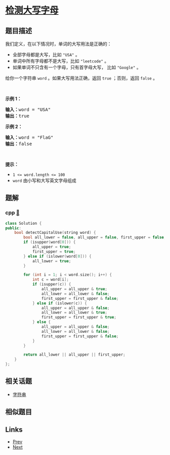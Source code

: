 
# [检测大写字母](https://leetcode-cn.com/problems/detect-capital)

## 题目描述

<p>我们定义，在以下情况时，单词的大写用法是正确的：</p>

<ul>
	<li>全部字母都是大写，比如 <code>"USA"</code> 。</li>
	<li>单词中所有字母都不是大写，比如 <code>"leetcode"</code> 。</li>
	<li>如果单词不只含有一个字母，只有首字母大写，&nbsp;比如&nbsp;<code>"Google"</code> 。</li>
</ul>

<p>给你一个字符串 <code>word</code> 。如果大写用法正确，返回 <code>true</code> ；否则，返回 <code>false</code> 。</p>

<p>&nbsp;</p>

<p><strong>示例 1：</strong></p>

<pre>
<strong>输入：</strong>word = "USA"
<strong>输出：</strong>true
</pre>

<p><strong>示例 2：</strong></p>

<pre>
<strong>输入：</strong>word = "FlaG"
<strong>输出：</strong>false
</pre>

<p>&nbsp;</p>

<p><strong>提示：</strong></p>

<ul>
	<li><code>1 &lt;= word.length &lt;= 100</code></li>
	<li><code>word</code> 由小写和大写英文字母组成</li>
</ul>


## 题解

### cpp [🔗](detect-capital.cpp) 
```cpp
class Solution {
public:
    bool detectCapitalUse(string word) {
        bool all_lower = false, all_upper = false, first_upper = false;
        if (isupper(word[0])) {
            all_upper = true;
            first_upper = true;
        } else if (islower(word[0])) {
            all_lower = true;
        }

        for (int i = 1; i < word.size(); i++) {
            int c = word[i];
            if (isupper(c)) {
                all_upper = all_upper & true;
                all_lower = all_lower & false;
                first_upper = first_upper & false;
            } else if (islower(c)) {
                all_upper = all_upper & false;
                all_lower = all_lower & true;
                first_upper = first_upper & true;
            } else {
                all_upper = all_upper & false;
                all_lower = all_lower & false;
                first_upper = first_upper & false;
            }
        }

        return all_lower || all_upper || first_upper;
    }
};
```


## 相关话题

- [字符串](../../tags/string.md) 


## 相似题目



## Links

- [Prev](../next-greater-element-i/README.md) 
- [Next](../continuous-subarray-sum/README.md) 

